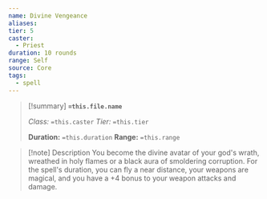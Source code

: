 ```yaml
---
name: Divine Vengeance
aliases: 
tier: 5
caster:
  - Priest
duration: 10 rounds
range: Self
source: Core
tags:
  - spell
---
```


> [!summary] **`=this.file.name`**
> 
> *Class:* `=this.caster`
> *Tier:* `=this.tier`
> 
> **Duration:** `=this.duration`
> **Range:** `=this.range`

>[!note] Description
> You become the divine avatar of your god's wrath, wreathed in holy flames or a black aura of smoldering corruption. For the spell's duration, you can fly a near distance, your weapons are magical, and you have a +4 bonus to your weapon attacks and damage.